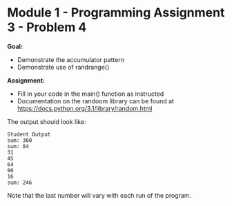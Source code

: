 #  Module 1 - Programming Assignment 3 - Problem 4

**Goal:** 
- Demonstrate the accumulator pattern
- Demonstrate use of randrange()

**Assignment:**  
- Fill in your code in the main() function as instructed
- Documentation on the randoom library can be found at https://docs.python.org/3.1/library/random.html 

The output should look like:

```
Student Output
sum: 360
sum: 84
31
45
64
90
16
sum: 246
```

Note that the last number will vary with each run of the program.
